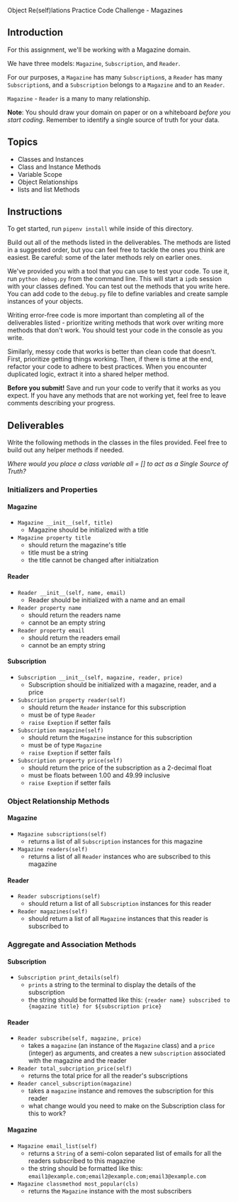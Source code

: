   Object Re(self)lations Practice Code Challenge - Magazines

## Introduction

For this assignment, we'll be working with a Magazine domain.

We have three models: `Magazine`, `Subscription`, and `Reader`.

For our purposes, a `Magazine` has many `Subscription`s, a `Reader` has many `Subscription`s, and a `Subscription` belongs to a `Magazine` and to an `Reader`.

`Magazine` - `Reader` is a many to many relationship.

**Note**: You should draw your domain on paper or on a whiteboard _before you start coding_. Remember to identify a single source of truth for your data.

## Topics

- Classes and Instances
- Class and Instance Methods
- Variable Scope
- Object Relationships
- lists and list Methods

## Instructions

To get started, run `pipenv install` while inside of this directory.

Build out all of the methods listed in the deliverables. The methods are listed in a suggested order, but you can feel free to tackle the ones you think are easiest. Be careful: some of the later methods rely on earlier ones.

We've provided you with a tool that you can use to test your code. To use it,
run `python debug.py` from the command line. This will start a `ipdb` session
with your classes defined. You can test out the methods that you write here. You can add code to the `debug.py` file to define variables and create sample
instances of your objects.

Writing error-free code is more important than completing all of the
deliverables listed - prioritize writing methods that work over writing more
methods that don't work. You should test your code in the console as you write.

Similarly, messy code that works is better than clean code that doesn't. First, prioritize getting things working. Then, if there is time at the end, refactor your code to adhere to best practices. When you encounter duplicated logic, extract it into a shared helper method.

**Before you submit!** Save and run your code to verify that it works as you
expect. If you have any methods that are not working yet, feel free to leave
comments describing your progress.

## Deliverables

Write the following methods in the classes in the files provided. Feel free to build out any helper methods if needed.

_Where would you place a class variable all = [] to act as a Single Source of Truth?_
 
### Initializers and Properties

#### Magazine
- `Magazine __init__(self, title)`
   - Magazine should be initialized with a title
- `Magazine property title`
   - should return the magazine's title
   - title must be a string
   - the title cannot be changed after initialzation

#### Reader
- `Reader __init__(self, name, email)`
   - Reader should be initialized with a name and an email
- `Reader property name`
   - should return the readers name
   - cannot be an empty string
- `Reader property email`
   - should return the readers email
   - cannot be an empty string

#### Subscription
- `Subscription __init__(self, magazine, reader, price)`
   - Subscription should be initialized with a magazine, reader, and a price
- `Subscription property reader(self)`
  - should return the `Reader` instance for this subscription
  - must be of type `Reader`
  - `raise Exeption` if setter fails
- `Subscription magazine(self)`
  - should return the `Magazine` instance for this subscription
  - must be of type `Magazine`
  - `raise Exeption` if setter fails
- `Subscription property price(self)`
  - should return the price of the subscription as a 2-decimal float
  - must be floats between 1.00 and 49.99 inclusive
  - `raise Exeption` if setter fails

### Object Relationship Methods

#### Magazine
- `Magazine subscriptions(self)`
  - returns a list of all `Subscription` instances for this magazine
- `Magazine readers(self)`
  - returns a list of all `Reader` instances who are subscribed to this magazine

#### Reader
- `Reader subscriptions(self)`
  - should return a list of all `Subscription` instances for this reader
- `Reader magazines(self)`
  - should return a list of all `Magazine` instances that this reader is subscribed to


### Aggregate and Association Methods

#### Subscription
- `Subscription print_details(self)`
  - `prints` a string to the terminal to display the details of the subscription
  - the string should be formatted like this: `{reader name} subscribed to {magazine title} for ${subscription price}`

#### Reader
- `Reader subscribe(self, magazine, price)`
  - takes a `magazine` (an instance of the `Magazine` class) and a `price` (integer) as arguments, and creates a new `subscription` associated with the magazine and the reader
- `Reader total_subcription_price(self)`
  - returns the total price for all the reader's subscriptions
- `Reader cancel_subscription(magazine)`
  - takes a `magazine` instance and removes the subscription for this reader
  - what change would you need to make on the Subscription class for this to work?

#### Magazine

- `Magazine email_list(self)`
  - returns a `String` of a semi-colon separated list of emails for all the readers subscribed to this magazine
  - the string should be formatted like this: `email1@example.com;email2@example.com;email3@example.com`
- `Magazine classmethod most_popular(cls)`
  - returns the `Magazine` instance with the most subscribers